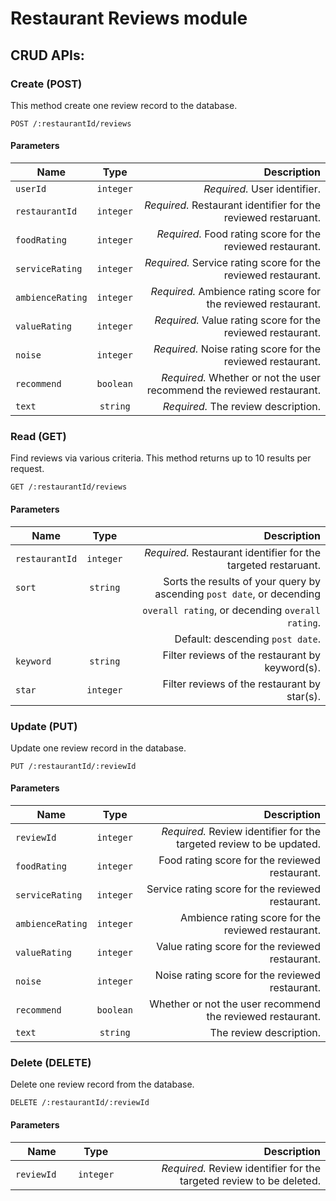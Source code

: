 # Restaurant Reviews module

## CRUD APIs:

### Create (POST)

This method create one review record to the database.

`POST /:restaurantId/reviews`

#### Parameters

| Name             | Type          | Description                                                            |
| ---------------- |:-------------:| ----------------------------------------------------------------------:|
| `userId`         | `integer`     | *Required.* User identifier.                                           |
| `restaurantId`   | `integer`     | *Required.* Restaurant identifier for the reviewed restaruant.         |
| `foodRating`     | `integer`     | *Required.* Food rating score for the reviewed restaurant.             |
| `serviceRating`  | `integer`     | *Required.* Service rating score for the reviewed restaurant.          |
| `ambienceRating` | `integer`     | *Required.* Ambience rating score for the reviewed restaurant.         |
| `valueRating`    | `integer`     | *Required.* Value rating score for the reviewed restaurant.            |
| `noise`          | `integer`     | *Required.* Noise rating score for the reviewed restaurant.            |
| `recommend`      | `boolean`     | *Required.* Whether or not the user recommend the reviewed restaurant. |
| `text`           | `string`      | *Required.* The review description.                                    |


### Read (GET)

Find reviews via various criteria. This method returns up to 10 results per request.

`GET /:restaurantId/reviews`

#### Parameters

| Name             | Type          | Description                                                            |
| ---------------- |:-------------:| ----------------------------------------------------------------------:|
| `restaurantId`   | `integer`     | *Required.* Restaurant identifier for the targeted restaruant.         |
| `sort`           | `string`      | Sorts the results of your query by ascending `post date`, or decending |
|                  |               | `overall rating`, or decending `overall rating`.                       |
|                  |               | Default: descending `post date`.                                       |
| `keyword`        | `string`      | Filter reviews of the restaurant by keyword(s).                        |
| `star`           | `integer`     | Filter reviews of the restaurant by star(s).                           |

### Update (PUT)

Update one review record in the database.

`PUT /:restaurantId/:reviewId`

#### Parameters

| Name             | Type          | Description                                                            |
| ---------------- |:-------------:| ----------------------------------------------------------------------:|
| `reviewId    `   | `integer`     | *Required.* Review identifier for the targeted review to be updated.   |
| `foodRating`     | `integer`     |  Food rating score for the reviewed restaurant.                        |
| `serviceRating`  | `integer`     |  Service rating score for the reviewed restaurant.                     |
| `ambienceRating` | `integer`     |  Ambience rating score for the reviewed restaurant.                    |
| `valueRating`    | `integer`     |  Value rating score for the reviewed restaurant.                       |
| `noise`          | `integer`     |  Noise rating score for the reviewed restaurant.                       |
| `recommend`      | `boolean`     |  Whether or not the user recommend the reviewed restaurant.            |
| `text`           | `string`      |  The review description.                                               |

### Delete (DELETE)

Delete one review record from the database.

`DELETE /:restaurantId/:reviewId`

#### Parameters

| Name             | Type          | Description                                                            |
| ---------------- |:-------------:| ----------------------------------------------------------------------:|
| `reviewId    `   | `integer`     | *Required.* Review identifier for the targeted review to be deleted.   |
